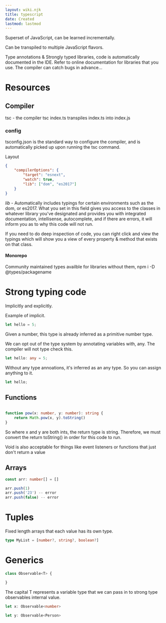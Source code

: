 ```yaml
---
layout: wiki.njk
title: typescript
date: Created
lastmod: lastmod
---
```


Superset of JavaScript, can be learned incrementally.

Can be transpiled to multiple JavaScript flavors.

Type annotations & Strongly typed libraries, code is automatically documented in the IDE. Refer to online documentation for libraries that you use.
The compiler can catch bugs in advance...


# Resources
## Compiler

tsc - the compiler
tsc index.ts transpiles index.ts into index.js

### config
tsconfig.json is the standard way to configure the compiler, and is automatically picked up upon running the tsc command.

Layout

```json
{
    "compilerOptions": {
        "target": "esnext",
        "watch": true,
        "lib": ["dom", "es2017"]
    }
}
```
*lib* - Automatically includes typings for certain environments such as the dom, or es2017.
What you set in this field gives you access to the classes in whatever library you've designated and provides you with
integrated documentation, intellisense, autocomplete, and if there are errors, it will inform you as to why this code will not run.

If you need to do deep inspection of code, you can right click and view the typings which will show you a view of every property & method that exists on that class.

#### Monorepo
Community maintained types availble for libraries without them,
npm i -D @types/packagename


# Strong typing code
Implicitly and explicitly.


Example of implicit.
```typescript
let hello = 5;
```

Given a number, this type is already inferred as a primitive number type.

We can opt out of the type system by annotating variables with, any. The compiler will not type check this.

```typescript
let hello: any = 5;
```

Without any type annoations, it's inferred as an any type. So you can assign anything to it.


```ts
let hello;
```


## Functions

```ts

function pow(x: number, y: number): string {
    return Math.pow(x, y).toString()
}
```

So where x and y are both ints, the return type is string.
Therefore, we must convert the return toString() in order for this code to run.

Void is also acceptable for things like event listeners or functions that just don't return a value

## Arrays

```ts
const arr: number[] = []

arr.push(1)
arr.push('23') -- error
arr.push(false) -- error
```

# Tuples

Fixed length arrays that each value has its own type.

```ts
type MyList = [number?, string?, boolean?]
```


# Generics

```ts
class Observable<T> {

}
```
The capital T represents a variable type that we can pass in to strong type observables internal value.

```ts
let x: Observable<number>
```
```ts
let y: Observable<Person>
```
